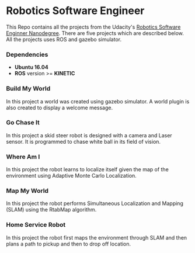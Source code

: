 # Robotics Software Engineer


This Repo contains all the projects from the Udacity's [Robotics Software Enginner Nanodegree](https://www.udacity.com/course/robotics-software-engineer--nd209). There are five projects which are described below. All the projects uses ROS and gazebo simulator.

### Dependencies
- __Ubuntu 16.04__
- __ROS__ version >= __KINETIC__

### Build My World
In this project a world was created using gazebo simulator. A world plugin is also created to display a welcome message.

### Go Chase It
In this project a skid steer robot is designed with a camera
and Laser sensor. It is programmed to chase white ball in its field of vision.

### Where Am I
In this project the robot learns to localize itself given the map of the environment using Adaptive Monte Carlo Localization.

### Map My World
In this project the robot performs Simultaneous Localization and Mapping (SLAM) using the RtabMap algorithm.

### Home Service Robot 
In this project the robot first maps the environment
through SLAM and then plans a path to pickup and then to drop off location.